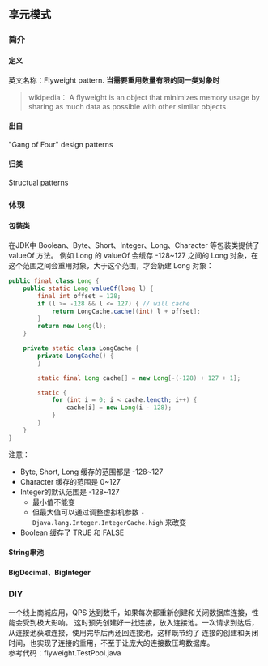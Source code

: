 ## 享元模式
### 简介
#### 定义
英文名称：Flyweight pattern. **当需要重用数量有限的同一类对象时**
> wikipedia： A flyweight is an object that minimizes memory usage by sharing as much data as
  possible with other similar objects
#### 出自
"Gang of Four" design patterns
#### 归类
Structual patterns
### 体现
#### 包装类
在JDK中 Boolean、Byte、Short、Integer、Long、Character 等包装类提供了 valueOf 方法。
例如 Long 的 valueOf 会缓存 -128~127 之间的 Long 对象，在这个范围之间会重用对象，大于这个范围，才会新建 Long 对象：
```java
public final class Long {
    public static Long valueOf(long l) {
        final int offset = 128;
        if (l >= -128 && l <= 127) { // will cache 
            return LongCache.cache[(int) l + offset];
        }
        return new Long(l);
    }

    private static class LongCache {
        private LongCache() {
        }

        static final Long cache[] = new Long[-(-128) + 127 + 1];

        static {
            for (int i = 0; i < cache.length; i++) {
                cache[i] = new Long(i - 128);
            }
        }
    }
}
```
注意：
* Byte, Short, Long 缓存的范围都是 -128~127
* Character 缓存的范围是 0~127
* Integer的默认范围是 -128~127
  * 最小值不能变
  * 但最大值可以通过调整虚拟机参数 `-Djava.lang.Integer.IntegerCache.high` 来改变
* Boolean 缓存了 TRUE 和 FALSE
#### String串池
#### BigDecimal、BigInteger

### DIY
一个线上商城应用，QPS 达到数千，如果每次都重新创建和关闭数据库连接，性能会受到极大影响。 
这时预先创建好一批连接，放入连接池。一次请求到达后，从连接池获取连接，使用完毕后再还回连接池，这样既节约了
连接的创建和关闭时间，也实现了连接的重用，不至于让庞大的连接数压垮数据库。<br/>
参考代码：flyweight.TestPool.java